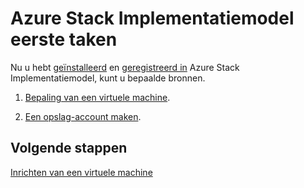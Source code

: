<properties
    pageTitle="Azure Stack Implementatiemodel belangrijke taken | Microsoft Azure"
    description="Informatie over het maken van een plan en bieden abonneren op deze aanbieding en gebruik van de diensten die op een virtuele machine maken."
    services="azure-stack"
    documentationCenter=""
    authors="ErikjeMS"
    manager="byronr"
    editor=""/>

<tags
    ms.service="azure-stack"
    ms.workload="na"
    ms.tgt_pltfrm="na"
    ms.devlang="na"
    ms.topic="get-started-article"
    ms.date="09/26/2016"
    ms.author="erikje"/>

# <a name="azure-stack-poc-first-tasks"></a>Azure Stack Implementatiemodel eerste taken

Nu u hebt [geïnstalleerd](azure-stack-deploy.md) en [geregistreerd in](azure-stack-connect-azure-stack.md) Azure Stack Implementatiemodel, kunt u bepaalde bronnen.

1.  [Bepaling van een virtuele machine](azure-stack-provision-vm.md).

2.  [Een opslag-account maken](azure-stack-provision-storage-account.md).

## <a name="next-steps"></a>Volgende stappen

[Inrichten van een virtuele machine](azure-stack-subscribe-plan-provision-vm.md)
